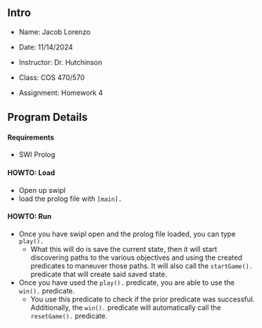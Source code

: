## Intro
- Name: Jacob Lorenzo

- Date: 11/14/2024

- Instructor: Dr. Hutchinson

- Class: COS 470/570

- Assignment: Homework 4 

## Program Details
#### Requirements
- SWI Prolog

#### HOWTO: Load
- Open up swipl
- load the prolog file with `[main].`
#### HOWTO: Run
- Once you have swipl open and the prolog file loaded, you can type `play().`
    - What this will do is save the current state, then it will start discovering paths to the various objectives and using the created predicates to maneuver those paths. It will also call the `startGame().` predicate that will create said saved state.
- Once you have used the `play().` predicate, you are able to use the `win().` predicate. 
    - You use this predicate to check if the prior predicate was successful. Additionally, the `win().` predicate will automatically call the `resetGame().` predicate.